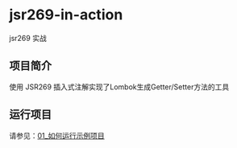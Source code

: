 # jsr269-in-action
jsr269 实战



## 项目简介

使用 JSR269 插入式注解实现了Lombok生成Getter/Setter方法的工具



## 运行项目

请参见：[01_如何运行示例项目](./doc/01_如何运行示例项目.md)

